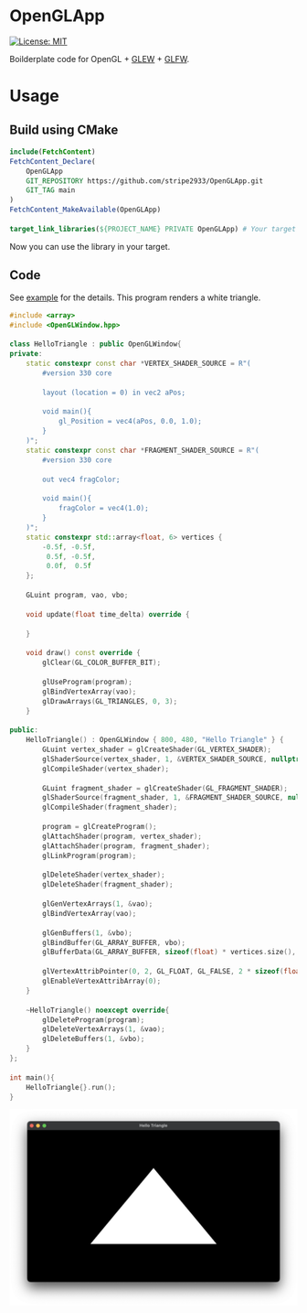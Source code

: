 # OpenGLApp

[![License: MIT](https://img.shields.io/badge/License-MIT-yellow.svg)](https://opensource.org/licenses/MIT)

Boilderplate code for OpenGL + [GLEW](https://github.com/nigels-com/glew) + [GLFW](https://github.com/glfw/glfw).

# Usage

## Build using CMake

```cmake
include(FetchContent)
FetchContent_Declare(
    OpenGLApp
    GIT_REPOSITORY https://github.com/stripe2933/OpenGLApp.git
    GIT_TAG main
)
FetchContent_MakeAvailable(OpenGLApp)

target_link_libraries(${PROJECT_NAME} PRIVATE OpenGLApp) # Your target name goes to here.
```

Now you can use the library in your target.

## Code

See [example](https://github.com/stripe2933/OpenGLApp/blob/main/example/main.cpp) for the details. This program renders
a white triangle.

```cpp
#include <array>
#include <OpenGLWindow.hpp>

class HelloTriangle : public OpenGLWindow{
private:
    static constexpr const char *VERTEX_SHADER_SOURCE = R"(
        #version 330 core

        layout (location = 0) in vec2 aPos;

        void main(){
            gl_Position = vec4(aPos, 0.0, 1.0);
        }
    )";
    static constexpr const char *FRAGMENT_SHADER_SOURCE = R"(
        #version 330 core

        out vec4 fragColor;

        void main(){
            fragColor = vec4(1.0);
        }
    )";
    static constexpr std::array<float, 6> vertices {
        -0.5f, -0.5f,
         0.5f, -0.5f,
         0.0f,  0.5f
    };

    GLuint program, vao, vbo;

    void update(float time_delta) override {

    }

    void draw() const override {
        glClear(GL_COLOR_BUFFER_BIT);

        glUseProgram(program);
        glBindVertexArray(vao);
        glDrawArrays(GL_TRIANGLES, 0, 3);
    }

public:
    HelloTriangle() : OpenGLWindow { 800, 480, "Hello Triangle" } {
        GLuint vertex_shader = glCreateShader(GL_VERTEX_SHADER);
        glShaderSource(vertex_shader, 1, &VERTEX_SHADER_SOURCE, nullptr);
        glCompileShader(vertex_shader);

        GLuint fragment_shader = glCreateShader(GL_FRAGMENT_SHADER);
        glShaderSource(fragment_shader, 1, &FRAGMENT_SHADER_SOURCE, nullptr);
        glCompileShader(fragment_shader);

        program = glCreateProgram();
        glAttachShader(program, vertex_shader);
        glAttachShader(program, fragment_shader);
        glLinkProgram(program);

        glDeleteShader(vertex_shader);
        glDeleteShader(fragment_shader);

        glGenVertexArrays(1, &vao);
        glBindVertexArray(vao);

        glGenBuffers(1, &vbo);
        glBindBuffer(GL_ARRAY_BUFFER, vbo);
        glBufferData(GL_ARRAY_BUFFER, sizeof(float) * vertices.size(), vertices.data(), GL_STATIC_DRAW);

        glVertexAttribPointer(0, 2, GL_FLOAT, GL_FALSE, 2 * sizeof(float), nullptr);
        glEnableVertexAttribArray(0);
    }

    ~HelloTriangle() noexcept override{
        glDeleteProgram(program);
        glDeleteVertexArrays(1, &vao);
        glDeleteBuffers(1, &vbo);
    }
};

int main(){
    HelloTriangle{}.run();
}
```

![Result screenshot](example/screenshot.png)